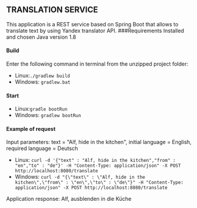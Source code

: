## TRANSLATION SERVICE

This application is a REST service based on Spring Boot that allows to translate text by using Yandex translator API.
###Requirements
Installed and chosen Java version 1.8
#### Build 
Enter the following command in terminal from the unzipped project folder:
 
* Linux:`./gradlew build` 
* Windows: `gradlew.bat`
#### Start 
* Linux:`gradle bootRun`
* Windows: `gradlew bootRun`
#### Example of request
Input parameters: 
text = "Alf, hide in the kitchen", initial language = English, required language = Deutsch

* Linux:
`curl -d '{"text" : "Alf, hide in the kitchen","from" : "en","to" : "de"}' -H "Content-Type: application/json" -X POST http://localhost:8080/translate
`
* Windows: 
`curl -d "{\"text\" : \"Alf, hide in the kitchen\",\"from\" : \"en\",\"to\" : \"de\"}" -H "Content-Type: application/json" -X POST http://localhost:8080/translate
`

Application response: Alf, ausblenden in die Küche




